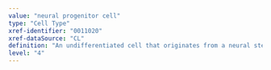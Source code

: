 ```yaml
---
value: "neural progenitor cell"
type: "Cell Type"
xref-identifier: "0011020"
xref-dataSource: "CL"
definition: "An undifferentiated cell that originates from a neural stem cell and has the capacity to generate multiple types of lineage-restricted progenitors but not to self-renew."
level: "4"
---
```

